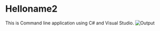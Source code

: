 # Helloname2
This is Command line application using C# and Visual Studio.
![Output](/images/screenshot.png)
